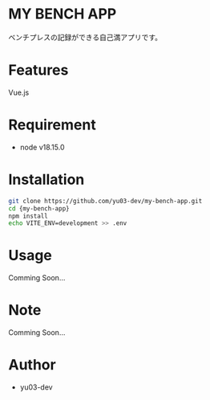 # MY BENCH APP
 
ベンチプレスの記録ができる自己満アプリです。
 
# Features
 
Vue.js
 
# Requirement
 
* node v18.15.0
 
# Installation
 
```bash
git clone https://github.com/yu03-dev/my-bench-app.git
cd {my-bench-app}
npm install
echo VITE_ENV=development >> .env
```
 
# Usage
 
Comming Soon...
 
# Note
 
Comming Soon...
 
# Author
 
* yu03-dev